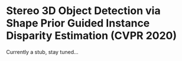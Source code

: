 # Stereo 3D Object Detection via Shape Prior Guided Instance Disparity Estimation (CVPR 2020)

Currently a stub, stay tuned...
